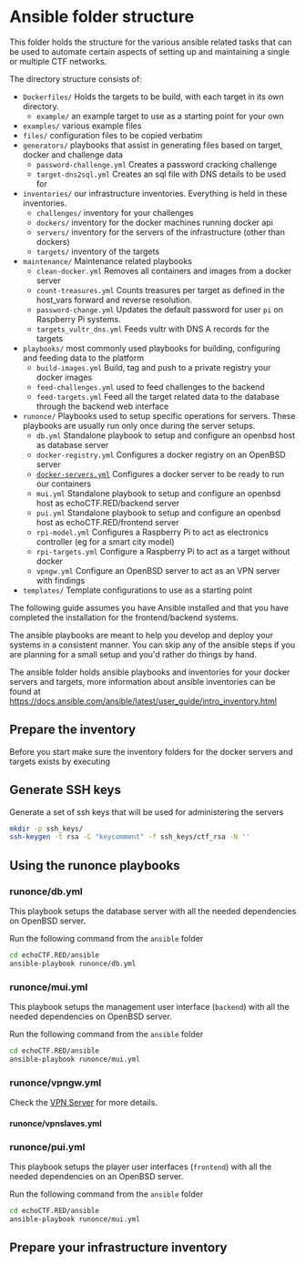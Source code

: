 # Ansible folder structure

This folder holds the structure for the various ansible related tasks that can
be used to automate certain aspects of setting up and maintaining a single or
multiple CTF networks.

The directory structure consists of:

* `Dockerfiles/` Holds the targets to be build, with each target in its own directory.
  * `example/` an example target to use as a starting point for your own
* `examples/` various example files
* `files/` configuration files to be copied verbatim
* `generators/` playbooks that assist in generating files based on target, docker and challenge data
  * `password-challenge.yml` Creates a password cracking challenge
  * `target-dns2sql.yml` Creates an sql file with DNS details to be used for
* `inventories/` our infrastructure inventories. Everything is held in these inventories.
  * `challenges/` inventory for your challenges
  * `dockers/` inventory for the docker machines running docker api
  * `servers/` inventory for the servers of the infrastructure (other than dockers)
  * `targets/` inventory of the targets
* `maintenance/` Maintenance related playbooks
  * `clean-docker.yml` Removes all containers and images from a docker server
  * `count-treasures.yml` Counts treasures per target as defined in the host_vars forward and reverse resolution.
  * `password-change.yml` Updates the default password for user `pi` on Raspberry Pi systems.
  * `targets_vultr_dns.yml` Feeds vultr with DNS A records for the targets
* `playbooks/` most commonly used playbooks for building, configuring and feeding data to the platform
  * `build-images.yml` Build, tag and push to a private registry your docker images
  * `feed-challenges.yml` used to feed challenges to the backend
  * `feed-targets.yml` Feed all the target related data to the database through the backend web interface
* `runonce/` Playbooks used to setup specific operations for servers. These playbooks are usually run only once during the server setups.
  * `db.yml` Standalone playbook to setup and configure an openbsd host as database server
  * `docker-registry.yml` Configures a docker registry on an OpenBSD server
  * [`docker-servers.yml`](DOCKER-SERVERS.md) Configures a docker server to be ready to run our containers
  * `mui.yml` Standalone playbook to setup and configure an openbsd host as echoCTF.RED/backend server
  * `pui.yml` Standalone playbook to setup and configure an openbsd host as echoCTF.RED/frontend server
  * `rpi-model.yml` Configures a Raspberry Pi to act as electronics controller (eg for a smart city model)
  * `rpi-targets.yml` Configure a Raspberry Pi to act as a target without docker
  * `vpngw.yml` Configure an OpenBSD server to act as an VPN server with findings
* `templates/` Template configurations to use as a starting point

The following guide assumes you have Ansible installed and that you have
completed the installation for the frontend/backend systems.

The ansible playbooks are meant to help you develop and deploy your systems in a
consistent manner. You can skip any of the ansible steps if you are planning
for a small setup and you'd rather do things by hand.

The ansible folder holds ansible playbooks and inventories for your docker
servers and targets, more information about ansible inventories can be found at
https://docs.ansible.com/ansible/latest/user_guide/intro_inventory.html

## Prepare the inventory
Before you start make sure the inventory folders for the docker servers and
targets exists by executing

## Generate SSH keys
Generate a set of ssh keys that will be used for administering the servers
```sh
mkdir -p ssh_keys/
ssh-keygen -t rsa -C "keycomment" -f ssh_keys/ctf_rsa -N ''
```

## Using the runonce playbooks

### runonce/db.yml
This playbook setups the database server with all the needed dependencies on OpenBSD server.

Run the following command from the `ansible` folder

```sh
cd echoCTF.RED/ansible
ansible-playbook runonce/db.yml
```

### runonce/mui.yml
This playbook setups the management user interface (`backend`) with all the needed dependencies on OpenBSD server.

Run the following command from the `ansible` folder

```sh
cd echoCTF.RED/ansible
ansible-playbook runonce/mui.yml
```

### runonce/vpngw.yml
Check the [VPN Server](VPNGW.md) for more details.

#### runonce/vpnslaves.yml

### runonce/pui.yml
This playbook setups the player user interfaces (`frontend`) with all the needed dependencies on an OpenBSD server.

Run the following command from the `ansible` folder

```sh
cd echoCTF.RED/ansible
ansible-playbook runonce/mui.yml
```

## Prepare your infrastructure inventory
